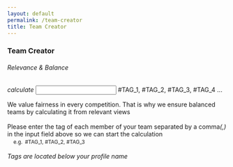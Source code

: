 ```yaml
---
layout: default
permalink: /team-creator
title: Team Creator
---
```


<div class="container">
    <div class="row">
        <div class="col s12">
            <h3 class="logo-text">Team Creator</h3>
            <h6 class="logo-text">Relevance & Balance</h6>
        </div>
    </div>
    <div class="row">
        <form id="search_form" class="col s12">
            <div class="input-field col s12">
              <i class="material-icons prefix">calculate</i>
              <input id="search_event" type="text" class="validate">
              <label for="search_event">#TAG_1, #TAG_2, #TAG_3, #TAG_4 ...</label>
            </div>
        </form>
    </div>
    <div class="row" id="page_filler">
        <div class="col s12">
            <p class="flow-text">
                We value fairness in every competition. That is why we ensure balanced teams by calculating it from relevant views<br>
                <br>
                Please enter the tag of each member of your team separated by a comma<i>(,)</i> in the input field above so we can start the calculation<br>
                &emsp;<small>e.g.&ensp;#TAG_1, #TAG_2, #TAG_3 </small><br>
                <br>
                <i>Tags are located below your profile name</i>
            </p>
        </div>
    </div>
    <div class="row" id="result_success" hidden>
        <div class="col s12">
            <h4>Congratulations!</h4>
            <h5>You have successfully created a balanced team!</h5>
            <h5 id="members"></h5><br><br>
        </div>
    </div>
    <div class="row" id="result_op" hidden>
        <div class="col s12">
            <h4>Your team is TOO OP!</h4>
            <h5>Consider teaming up with other participants.</h5><br>
        </div>
    </div>
    <div class="row" id="result_rework" hidden>
        <div class="col s12">
            <h5>Your team needs more experienced players.</h5>
            <h5>Consider teaming up with other participants.</h5><br>
        </div>
    </div>
    <div class="row" id="result_error" hidden>
        <div class="col s12">
            <h5 id="error"></h5><br>
        </div>
    </div>
</div>

<script type="text/javascript" src="/assets/js/calculator.js"></script>

<script>
    $( "#search_form" ).submit(function( event ) {
        var str = $("#search_event").val()
        event.preventDefault();

        var calculation = calculateTeamElo(str);

        if(calculation == ERROR)
        {
            $("#result_error").show();
            $("#error").text(ERROR_STRING);
            $("#result_op").hide();
            $("#result_rework").hide();
            $('#result_success').hide();
            $("#page_filler").hide();
        }

        if(calculation == TOO_OP)
        {
            $("#result_op").show();
            $("#result_rework").hide();
            $("#result_error").hide();
            $('#result_success').hide();
            $("#page_filler").hide();
        }
        
        if(calculation == REWORK)
        {
            $("#result_rework").show();
            $("#result_error").hide();
            $("#result_op").hide();
            $('#result_success').hide();
            $("#page_filler").hide();
        }

        if(calculation == SUCCESS)
        {
            $('#result_success').show();
            $("#members").text(str);
            $("#result_rework").hide();
            $("#result_error").hide();
            $("#result_op").hide();
            $("#page_filler").hide();
        }

        $("#search_event").val('');
        $("#search_event").blur();
    });
</script>

